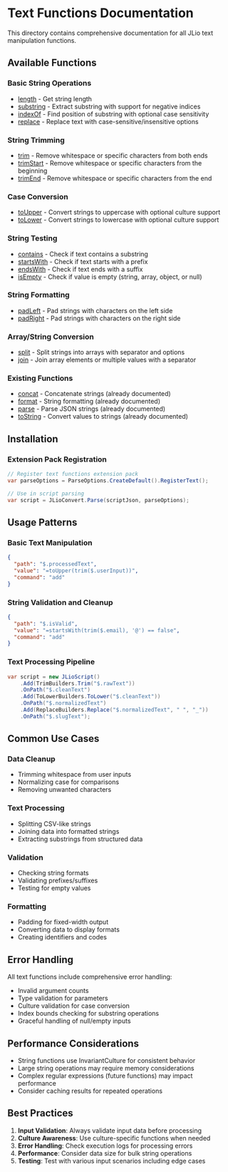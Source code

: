 # Text Functions Documentation

This directory contains comprehensive documentation for all JLio text manipulation functions.

## Available Functions

### Basic String Operations
- [length](length.md) - Get string length
- [substring](substring.md) - Extract substring with support for negative indices
- [indexOf](indexOf.md) - Find position of substring with optional case sensitivity
- [replace](replace.md) - Replace text with case-sensitive/insensitive options

### String Trimming
- [trim](trim.md) - Remove whitespace or specific characters from both ends
- [trimStart](trimStart.md) - Remove whitespace or specific characters from the beginning
- [trimEnd](trimEnd.md) - Remove whitespace or specific characters from the end

### Case Conversion
- [toUpper](toUpper.md) - Convert strings to uppercase with optional culture support
- [toLower](toLower.md) - Convert strings to lowercase with optional culture support

### String Testing
- [contains](contains.md) - Check if text contains a substring
- [startsWith](startsWith.md) - Check if text starts with a prefix
- [endsWith](endsWith.md) - Check if text ends with a suffix
- [isEmpty](isEmpty.md) - Check if value is empty (string, array, object, or null)

### String Formatting
- [padLeft](padLeft.md) - Pad strings with characters on the left side
- [padRight](padRight.md) - Pad strings with characters on the right side

### Array/String Conversion
- [split](split.md) - Split strings into arrays with separator and options
- [join](join.md) - Join array elements or multiple values with a separator

### Existing Functions
- [concat](../concat.md) - Concatenate strings (already documented)
- [format](../format.md) - String formatting (already documented)
- [parse](../parse.md) - Parse JSON strings (already documented)
- [toString](../toString.md) - Convert values to strings (already documented)

## Installation

### Extension Pack Registration
```csharp
// Register text functions extension pack
var parseOptions = ParseOptions.CreateDefault().RegisterText();

// Use in script parsing
var script = JLioConvert.Parse(scriptJson, parseOptions);
```

## Usage Patterns

### Basic Text Manipulation
```json
{
  "path": "$.processedText",
  "value": "=toUpper(trim($.userInput))",
  "command": "add"
}
```

### String Validation and Cleanup
```json
{
  "path": "$.isValid",
  "value": "=startsWith(trim($.email), '@') == false",
  "command": "add"
}
```

### Text Processing Pipeline
```csharp
var script = new JLioScript()
    .Add(TrimBuilders.Trim("$.rawText"))
    .OnPath("$.cleanText")
    .Add(ToLowerBuilders.ToLower("$.cleanText"))
    .OnPath("$.normalizedText")
    .Add(ReplaceBuilders.Replace("$.normalizedText", " ", "_"))
    .OnPath("$.slugText");
```

## Common Use Cases

### Data Cleanup
- Trimming whitespace from user inputs
- Normalizing case for comparisons
- Removing unwanted characters

### Text Processing
- Splitting CSV-like strings
- Joining data into formatted strings
- Extracting substrings from structured data

### Validation
- Checking string formats
- Validating prefixes/suffixes
- Testing for empty values

### Formatting
- Padding for fixed-width output
- Converting data to display formats
- Creating identifiers and codes

## Error Handling

All text functions include comprehensive error handling:
- Invalid argument counts
- Type validation for parameters
- Culture validation for case conversion
- Index bounds checking for substring operations
- Graceful handling of null/empty inputs

## Performance Considerations

- String functions use InvariantCulture for consistent behavior
- Large string operations may require memory considerations
- Complex regular expressions (future functions) may impact performance
- Consider caching results for repeated operations

## Best Practices

1. **Input Validation**: Always validate input data before processing
2. **Culture Awareness**: Use culture-specific functions when needed
3. **Error Handling**: Check execution logs for processing errors
4. **Performance**: Consider data size for bulk string operations
5. **Testing**: Test with various input scenarios including edge cases